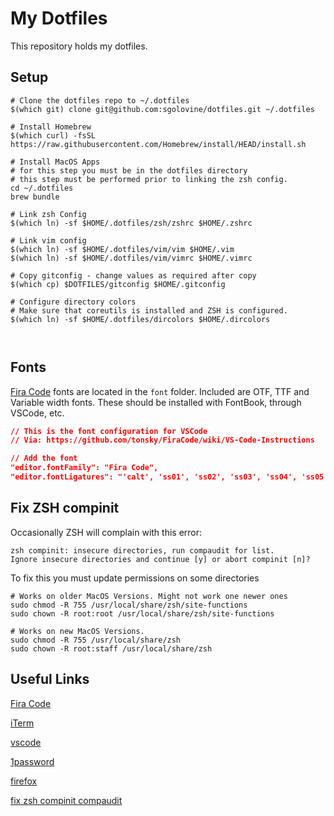 # My Dotfiles

This repository holds my dotfiles.

## Setup

```shell
# Clone the dotfiles repo to ~/.dotfiles
$(which git) clone git@github.com:sgolovine/dotfiles.git ~/.dotfiles

# Install Homebrew
$(which curl) -fsSL https://raw.githubusercontent.com/Homebrew/install/HEAD/install.sh

# Install MacOS Apps
# for this step you must be in the dotfiles directory
# this step must be performed prior to linking the zsh config.
cd ~/.dotfiles
brew bundle

# Link zsh Config
$(which ln) -sf $HOME/.dotfiles/zsh/zshrc $HOME/.zshrc

# Link vim config
$(which ln) -sf $HOME/.dotfiles/vim/vim $HOME/.vim
$(which ln) -sf $HOME/.dotfiles/vim/vimrc $HOME/.vimrc

# Copy gitconfig - change values as required after copy
$(which cp) $DOTFILES/gitconfig $HOME/.gitconfig

# Configure directory colors
# Make sure that coreutils is installed and ZSH is configured.
$(which ln) -sf $HOME/.dotfiles/dircolors $HOME/.dircolors



```

## Fonts

[Fira Code](https://github.com/tonsky/FiraCode) fonts are located in the `font` folder. Included are OTF, TTF and Variable width fonts. These should be installed with FontBook, through VSCode, etc.

```json
// This is the font configuration for VSCode
// Via: https://github.com/tonsky/FiraCode/wiki/VS-Code-Instructions

// Add the font
"editor.fontFamily": "Fira Code",
"editor.fontLigatures": "'calt', 'ss01', 'ss02', 'ss03', 'ss04', 'ss05', 'ss06', 'zero', 'onum'"

```

## Fix ZSH compinit

Occasionally ZSH will complain with this error:

```shell
zsh compinit: insecure directories, run compaudit for list.
Ignore insecure directories and continue [y] or abort compinit [n]?
```

To fix this you must update permissions on some directories

```shell
# Works on older MacOS Versions. Might not work one newer ones
sudo chmod -R 755 /usr/local/share/zsh/site-functions
sudo chown -R root:root /usr/local/share/zsh/site-functions

# Works on new MacOS Versions.
sudo chmod -R 755 /usr/local/share/zsh
sudo chown -R root:staff /usr/local/share/zsh

```

## Useful Links

[Fira Code](https://github.com/tonsky/FiraCode)

[iTerm](https://iterm2.com/)

[vscode](https://code.visualstudio.com/)

[1password](https://1password.com/)

[firefox](https://www.mozilla.org/en-US/firefox/new/)

[fix zsh compinit compaudit](https://stackoverflow.com/questions/13762280/zsh-compinit-insecure-directories/63447799)
